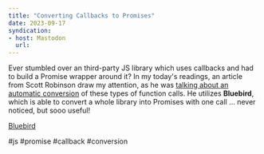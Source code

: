 ```yaml
---
title: "Converting Callbacks to Promises"
date: 2023-09-17
syndication: 
- host: Mastodon
  url: 
---
```


Ever stumbled over an third-party JS librarywhich uses callbacks and had to build a Promise wrapper around it? In my today's readings, an article from Scott Robinson draw my attention, as he was [talking about an automatic conversion](https://stackabuse.com/converting-callback-apis-to-promises-in-node-js/) of these types of function calls. He utilizes **Bluebird**, which is able to convert a whole library into Promises with one call ... never noticed, but sooo useful!

[Bluebird](http://bluebirdjs.com/docs/getting-started.html)

#js #promise #callback #conversion